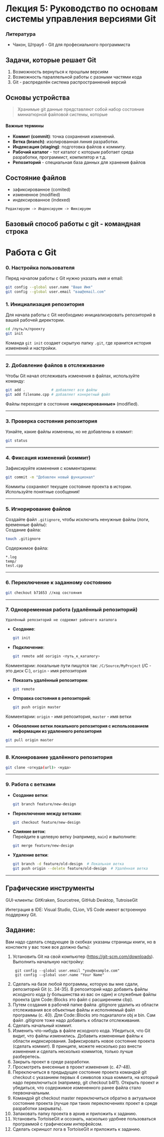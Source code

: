 # Лекция 5: Руководство по основам системы управления версиями Git

### Литература
- Чакон, Штрауб - Git для професиального программиста

## Задачи, которые решает Git
1. Возможность вернуться к прошлым версиям
2. Возможность параллельной работы с разными частями кода
3. Git - распределён система распространнений версий

## Основы устройства
> Хранимые git данные представляют собой набор состояние миниатюрной файловой системы, которые 

#### **Важные термины**  
- **Коммит (commit)**: точка сохранения изменений.  
- **Ветка (branch)**: изолированная линия разработки.  
- **Индексация (staging)**: подготовка файлов к коммиту.  
- **Рабочий каталог** - тот каталог с которым работает среда разработки, программист, компилятор и т.д.
- **Репозиторий** - специальная база данных для хранения файлов

## Состояние файлов
- зафиксированное (comited)
- измененное (modified)
- индексированное (indexed)

`Редактируем -> Индексируем -> Фиксируем`

## Базовый способ работы с git - командная строка

# Работа с Git
### **0. Настройка пользователя**  
Перед началом работы с Git нужно указать имя и email:
```bash
git config --global user.name "Ваше Имя"
git config --global user.email "ваш@email.com"
```

### **1. Инициализация репозитория**  
Для начала работы с Git необходимо инициализировать репозиторий в вашей рабочей директории.  
```bash  
cd /путь/к/проекту  
git init  
```  
Команда `git init` создает скрытую папку `.git`, где хранится история изменений и настройки.

---

### **2. Добавление файлов в отслеживание**  
Чтобы Git начал отслеживать изменения в файлах, используйте команду:  
```bash  
git add .            # добавляет все файлы  
git add filename.cpp # добавляет конкретный файл  
```  
Файлы переходят в состояние **«индексированные»** (modified).

---
### **3. Проверка состояния репозитория**  
Узнайте, какие файлы изменены, но не добавлены в коммит:  
```bash  
git status  
``` 
---

### **4. Фиксация изменений (коммит)**  
Зафиксируйте изменения с комментарием:  
```bash  
git commit -m "Добавлен новый функционал"  
```  
Коммиты сохраняют текущее состояние проекта в истории. Используйте понятные сообщения!

---

### **5. Игнорирование файлов**  
Создайте файл `.gitignore`, чтобы исключить ненужные файлы (логи, временные файлы):  
Создание файла:
```bash
touch .gitignore
```
Содержимое файла:
```  
*.log  
temp/  
test.cpp
```  
---

### **6. Переключение к заданному состоянию**  
```bash
git checkout b71653 //код состояния
```
---

### **7. Одновременная работа (удалённый репозиторий)**  
`Удалённый репозиторий не содрежит рабочего каталога`
- **Создание**:  
  ```bash  
  git init 
  ```  
- **Подключение**:  
  ```bash  
  git remote add oorigin <путь_к_каталогу>
  ```  
Комментарии: локальные пути пишутся так: `/C/Source/MyProject` (/C - это диск С:), `origin` - имя репозитория
- **Показать удалённый репозитории**:  
  ```bash  
  git remote 
  ```  
- **Отправка состояния в репозиторий**:  
  ```bash  
  git push origin master
  ```  
Комментарии: `origin` - имя репозитория, `master` - имя ветки
- **Обновление ветки локального репозитория с использованием информации из удаленного репозитория**
 ```bash
 git pull origin master
 ```

---

### **8. Клонирование удалённого репозитория**  
```bash
git clone <откуда(url)> <куда>
```
---



### **9. Работа с ветками**  
- **Создание ветки**:  
  ```bash  
  git branch feature/new-design  
  ```  
- **Переключение между ветками**:  
  ```bash  
  git checkout feature/new-design  
  ```  
- **Слияние веток**:  
  Перейдите в целевую ветку (например, `main`) и выполните:  
  ```bash  
  git merge feature/new-design  
  ```  
- **Удаление ветки**:
  ```bash
  git branch -d feature/old-design  # Локальная ветка
  git push origin --delete feature/old-design  # Удалённая ветка
  ```
---


## Графические инструменты
GUI-клиенты: GitKraken, Sourcetree, GitHub Desktop, TutroiseGit

Интеграция в IDE: Visual Studio, CLion, VS Code имеют встроенную поддержку Git.

## Задание:
Вам надо сделать следующее (в скобках указаны страницы книги, но в конспекте у вас тоже все должно быть):

1. Установить Git на свой компьютер (https://git-scm.com/downloads). Выполнить начальную настройку:
   ```
    git config --global user.email "you@example.com"
    git config --global user.name "Your Name"
   ```
3. Сделать на базе любой программы, которую вы мне сдали, репозиторий Git (с. 34-35). В репозиторий надо добавить файлы исходного кода (у большинства из вас он один) и служебные файлы проекта (для Code::Blocks это файл с расширением cbp). 
4. Путем создания в рабочей папке файла .gitignore удалить из области отслеживания все объектные файлы и исполняемый файл программы (с. 40). Для Code::Blocks это подкаталоги obj и bin. Сам файл .gitignore тоже надо добавить к области отслеживания. 
5. Сделать начальный коммит. 
6. Изменить что-нибудь в файле исходного кода. Убедиться, что Git видит, что файлы изменились. Добавить измененные файлы к области индексирования. Зафиксировать новое состояние проекта (сделать коммит). В принципе, можете несколько раз внести изменения и сделать несколько коммитов, только лучше разберетесь. 
7. Закрыть проект в среде разработки. 
8. Просмотреть внесенные в проект изменения (с. 47-48). 
9. Переключиться в предыдущее состояние проекта командой git checkout с указанием первых 4 символов хэша коммита, на который надо переключиться (например, git checkout b4f1). Открыть проект и убедиться, что содержимое измененного ранее файла стало первоначальным. 
10. Командой git checkout master переключиться обратно в актуальное состояние проекта (лучше при таких переключениях проект в среде разработки закрывать). 
11. Запаковать папку проекта в архив и приложить к заданию.
12. Установить TortoiseGit и осознать, насколько удобнее пользоваться программой с графическим интерфейсом.
13. Сделать скриншот лога в TortoiseGit и приложить к заданию.
